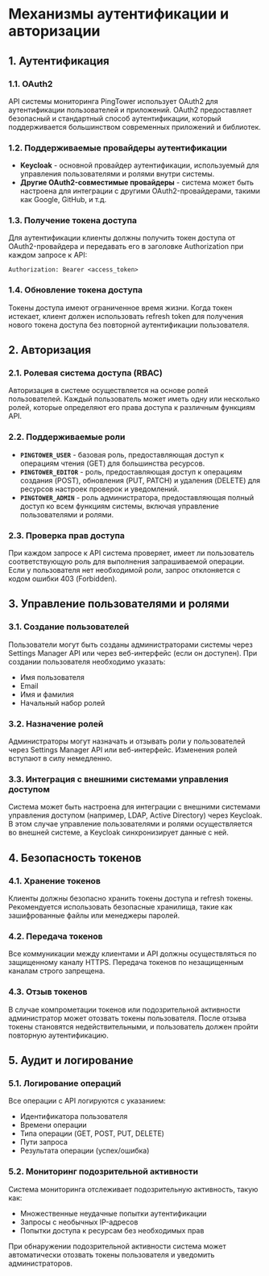 # Механизмы аутентификации и авторизации

## 1. Аутентификация

### 1.1. OAuth2

API системы мониторинга PingTower использует OAuth2 для аутентификации пользователей и приложений. OAuth2 предоставляет безопасный и стандартный способ аутентификации, который поддерживается большинством современных приложений и библиотек.

### 1.2. Поддерживаемые провайдеры аутентификации

- **Keycloak** - основной провайдер аутентификации, используемый для управления пользователями и ролями внутри системы.
- **Другие OAuth2-совместимые провайдеры** - система может быть настроена для интеграции с другими OAuth2-провайдерами, такими как Google, GitHub, и т.д.

### 1.3. Получение токена доступа

Для аутентификации клиенты должны получить токен доступа от OAuth2-провайдера и передавать его в заголовке Authorization при каждом запросе к API:

```text
Authorization: Bearer <access_token>
```

### 1.4. Обновление токена доступа

Токены доступа имеют ограниченное время жизни. Когда токен истекает, клиент должен использовать refresh token для получения нового токена доступа без повторной аутентификации пользователя.

## 2. Авторизация

### 2.1. Ролевая система доступа (RBAC)

Авторизация в системе осуществляется на основе ролей пользователей. Каждый пользователь может иметь одну или несколько ролей, которые определяют его права доступа к различным функциям API.

### 2.2. Поддерживаемые роли

- **`PINGTOWER_USER`** - базовая роль, предоставляющая доступ к операциям чтения (GET) для большинства ресурсов.
- **`PINGTOWER_EDITOR`** - роль, предоставляющая доступ к операциям создания (POST), обновления (PUT, PATCH) и удаления (DELETE) для ресурсов настроек проверок и уведомлений.
- **`PINGTOWER_ADMIN`** - роль администратора, предоставляющая полный доступ ко всем функциям системы, включая управление пользователями и ролями.

### 2.3. Проверка прав доступа

При каждом запросе к API система проверяет, имеет ли пользователь соответствующую роль для выполнения запрашиваемой операции. Если у пользователя нет необходимой роли, запрос отклоняется с кодом ошибки 403 (Forbidden).

## 3. Управление пользователями и ролями

### 3.1. Создание пользователей

Пользователи могут быть созданы администраторами системы через Settings Manager API или через веб-интерфейс (если он доступен). При создании пользователя необходимо указать:

- Имя пользователя
- Email
- Имя и фамилия
- Начальный набор ролей

### 3.2. Назначение ролей

Администраторы могут назначать и отзывать роли у пользователей через Settings Manager API или веб-интерфейс. Изменения ролей вступают в силу немедленно.

### 3.3. Интеграция с внешними системами управления доступом

Система может быть настроена для интеграции с внешними системами управления доступом (например, LDAP, Active Directory) через Keycloak. В этом случае управление пользователями и ролями осуществляется во внешней системе, а Keycloak синхронизирует данные с ней.

## 4. Безопасность токенов

### 4.1. Хранение токенов

Клиенты должны безопасно хранить токены доступа и refresh токены. Рекомендуется использовать безопасные хранилища, такие как зашифрованные файлы или менеджеры паролей.

### 4.2. Передача токенов

Все коммуникации между клиентами и API должны осуществляться по защищенному каналу HTTPS. Передача токенов по незащищенным каналам строго запрещена.

### 4.3. Отзыв токенов

В случае компрометации токенов или подозрительной активности администратор может отозвать токены пользователя. После отзыва токены становятся недействительными, и пользователь должен пройти повторную аутентификацию.

## 5. Аудит и логирование

### 5.1. Логирование операций

Все операции с API логируются с указанием:

- Идентификатора пользователя
- Времени операции
- Типа операции (GET, POST, PUT, DELETE)
- Пути запроса
- Результата операции (успех/ошибка)

### 5.2. Мониторинг подозрительной активности

Система мониторинга отслеживает подозрительную активность, такую как:

- Множественные неудачные попытки аутентификации
- Запросы с необычных IP-адресов
- Попытки доступа к ресурсам без необходимых прав

При обнаружении подозрительной активности система может автоматически отозвать токены пользователя и уведомить администраторов.
